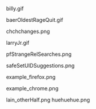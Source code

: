 billy.gif

baerOldestRageQuit.gif

chchchanges.png

larryJr.gif

pfStrangeRelSearches.png

safeSetUIDSuggestions.png

example_firefox.png

example_chrome.png

lain_otherHalf.png
huehuehue.png